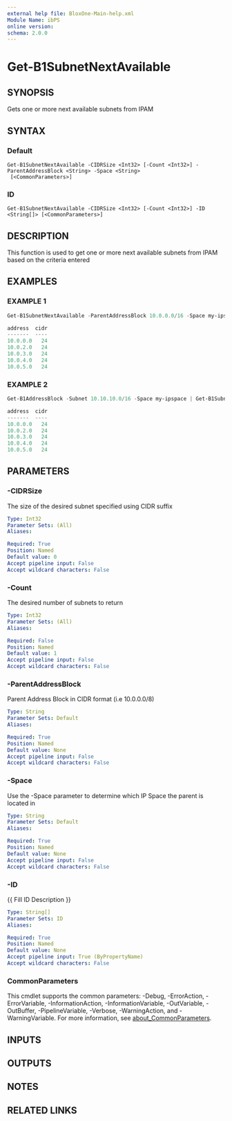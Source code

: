 ```yaml
---
external help file: BloxOne-Main-help.xml
Module Name: ibPS
online version:
schema: 2.0.0
---
```


# Get-B1SubnetNextAvailable

## SYNOPSIS
Gets one or more next available subnets from IPAM

## SYNTAX

### Default
```
Get-B1SubnetNextAvailable -CIDRSize <Int32> [-Count <Int32>] -ParentAddressBlock <String> -Space <String>
 [<CommonParameters>]
```

### ID
```
Get-B1SubnetNextAvailable -CIDRSize <Int32> [-Count <Int32>] -ID <String[]> [<CommonParameters>]
```

## DESCRIPTION
This function is used to get one or more next available subnets from IPAM based on the criteria entered

## EXAMPLES

### EXAMPLE 1
```powershell
Get-B1SubnetNextAvailable -ParentAddressBlock 10.0.0.0/16 -Space my-ipspace -CIDRSize 24 -Count 5 | ft address,cidr

address  cidr
-------  ----
10.0.0.0   24
10.0.2.0   24
10.0.3.0   24
10.0.4.0   24
10.0.5.0   24
```

### EXAMPLE 2
```powershell
Get-B1AddressBlock -Subnet 10.10.10.0/16 -Space my-ipspace | Get-B1SubnetNextAvailable -CIDRSize 24 -Count 5 | ft address,cidr

address  cidr
-------  ----
10.0.0.0   24
10.0.2.0   24
10.0.3.0   24
10.0.4.0   24
10.0.5.0   24
```

## PARAMETERS

### -CIDRSize
The size of the desired subnet specified using CIDR suffix

```yaml
Type: Int32
Parameter Sets: (All)
Aliases:

Required: True
Position: Named
Default value: 0
Accept pipeline input: False
Accept wildcard characters: False
```

### -Count
The desired number of subnets to return

```yaml
Type: Int32
Parameter Sets: (All)
Aliases:

Required: False
Position: Named
Default value: 1
Accept pipeline input: False
Accept wildcard characters: False
```

### -ParentAddressBlock
Parent Address Block in CIDR format (i.e 10.0.0.0/8)

```yaml
Type: String
Parameter Sets: Default
Aliases:

Required: True
Position: Named
Default value: None
Accept pipeline input: False
Accept wildcard characters: False
```

### -Space
Use the -Space parameter to determine which IP Space the parent is located in

```yaml
Type: String
Parameter Sets: Default
Aliases:

Required: True
Position: Named
Default value: None
Accept pipeline input: False
Accept wildcard characters: False
```

### -ID
{{ Fill ID Description }}

```yaml
Type: String[]
Parameter Sets: ID
Aliases:

Required: True
Position: Named
Default value: None
Accept pipeline input: True (ByPropertyName)
Accept wildcard characters: False
```

### CommonParameters
This cmdlet supports the common parameters: -Debug, -ErrorAction, -ErrorVariable, -InformationAction, -InformationVariable, -OutVariable, -OutBuffer, -PipelineVariable, -Verbose, -WarningAction, and -WarningVariable. For more information, see [about_CommonParameters](http://go.microsoft.com/fwlink/?LinkID=113216).

## INPUTS

## OUTPUTS

## NOTES

## RELATED LINKS
